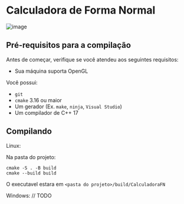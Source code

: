 # Calculadora de Forma Normal

![image](https://user-images.githubusercontent.com/87790842/159117430-b97e0034-1605-45c2-bdec-448a1e37eaeb.png)

## Pré-requisitos para a compilação

Antes de começar, verifique se você atendeu aos seguintes requisitos:
<!---Estes são apenas requisitos de exemplo. Adicionar, duplicar ou remover conforme necessário--->
* Sua máquina suporta OpenGL

Você possui: 
* `git`
* `cmake` 3.16 ou maior 
* Um gerador (Ex. `make`, `ninja`, `Visual Studio`)
* Um compilador de C++ 17

## Compilando

Linux:

Na pasta do projeto:
```
cmake -S . -B build
cmake --build build
```
O executavel estara em `<pasta do projeto>/build/CalculadoraFN`

Windows:
// TODO

